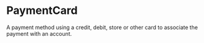 # PaymentCard

A payment method using a credit, debit, store or other card to associate the payment with an account.
